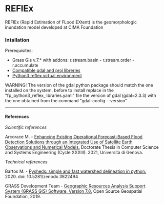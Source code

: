 # REFlEx
REFlEx (Rapid Estimation of FLood EXtent) is the geomorphologic inundation model developed at CIMA Foundation

### Intallation
Prerequisites:
- Grass Gis v.7.* with addons: r.stream.basin - r.stream.order - r.accumulate
- [Compatible gdal and proj libreries](https://github.com/c-hydro/fp-system-library)
- [Python3 reflex virtual environment](https://github.com/c-hydro/reflex/tree/main/install)

WARNING! The version of the gdal python package should match the one installed on the system, before to install replace in the "fp_python3_reflex_libraries.yaml" file the version of gdal (gdal=2.3.3) with the one obtained from the command "gdal-config --version"

------------------------
#### References
*Scientific references*

Arcorace M. - [Enhancing Existing Operational Forecast-Based Flood Detection Solutions through an Integrated Use of Satellite Earth Observations and Numerical Models.](https://iris.unige.it/retrieve/handle/11567/1047031/533661/phdunige_4181596.pdf) Doctorate Thesis in Computer Science
and Systems Engineering (Cycle XXXIII). 2021, Università di Genova.

*Technical references*

Bartos M. - [Pysheds: simple and fast watershed delineation in python.](https://github.com/mdbartos/pysheds) 2020. doi: 10.5281/zenodo.3822494

GRASS Development Team - [Geographic Resources Analysis Support System (GRASS GIS) Software, Version 7.8.](http://grass.osgeo.org) Open Source Geospatial Foundation, 2019.

